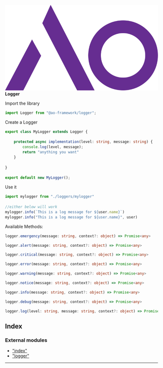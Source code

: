 
![](./assets/ao.logo.svg)  
**Logger**

Import the library

```ts
import Logger from "@ao-framework/logger";
```

Create a Logger

```ts
export class MyLogger extends Logger {

    protected async implementation(level: string, message: string) {
        console.log(level, message);
        return "anything you want"
    }

}

export default new MyLogger();
```

Use it

```ts
import mylogger from "./loggers/mylogger"

//either below will work
mylogger.info(`This is a log message for ${user.name}`)
mylogger.info("This is a log message for ${user.name}", user)
```

Available Methods:

```ts
logger.emergency(message: string, context?: object) => Promise<any> 
```

```ts
logger.alert(message: string, context?: object) => Promise<any> 
```

```ts
logger.critical(message: string, context?: object) => Promise<any> 
```

```ts
logger.error(message: string, context?: object) => Promise<any> 
```

```ts
logger.warning(message: string, context?: object) => Promise<any> 
```

```ts
logger.notice(message: string, context?: object) => Promise<any> 
```

```ts
logger.info(message: string, context?: object) => Promise<any> 
```

```ts
logger.debug(message: string, context?: object) => Promise<any> 
```

```ts
logger.log(level: string, message: string, context?: object) => Promise<any> 
```

## Index

### External modules

* ["index"](modules/_index_.md)
* ["logger"](modules/_logger_.md)

---

